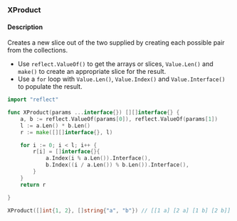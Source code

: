 ### XProduct

#### Description

Creates a new slice out of the two supplied by creating each possible pair from the collections.

- Use `reflect.ValueOf()` to get the arrays or slices, `Value.Len()` and `make()` to create an appropriate slice for the result.
- Use a `for` loop with `Value.Len()`, `Value.Index()` and `Value.Interface()` to populate the result.

```go
import "reflect"

func XProduct(params ...interface{}) [][]interface{} {
	a, b := reflect.ValueOf(params[0]), reflect.ValueOf(params[1])
	l := a.Len() * b.Len()
	r := make([][]interface{}, l)

	for i := 0; i < l; i++ {
		r[i] = []interface{}{
			a.Index(i % a.Len()).Interface(),
			b.Index((i / a.Len()) % b.Len()).Interface(),
		}
	}
	return r

}
```

```go
XProduct([]int{1, 2}, []string{"a", "b"}) // [[1 a] [2 a] [1 b] [2 b]]
```
